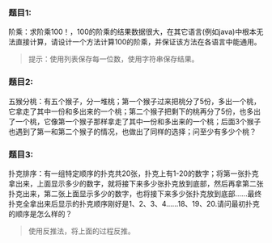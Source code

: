 ### 题目1:
阶乘：求阶乘100！，100的阶乘的结果数据很大，在其它语言(例如java)中根本无法直接计算，请设计一个方法计算100的阶乘，并保证该方法在各语言中能通用。
>提示：使用列表保存每一位数，使用字符串保存结果。

### 题目2:
五猴分桃：有五个猴子，分一堆桃；第一个猴子过来把桃分了5份，多出一个桃，它拿走了其中一份和多出来的一个桃；第二个猴子把剩下的桃再分了5份，也多出了一个桃，它像第一个猴子那样拿走了其中一份和多出来的一个桃；后面3个猴子也遇到了第一和第二个猴子的情况，也做出了同样的选择；问至少有多少个桃？


### 题目3:
扑克排序：有一组特定顺序的扑克共20张，扑克上有1-20的数字；将第一张扑克拿出来，上面显示多少的数字，就将接下来多少张扑克放到底部，然后再拿第二张扑克出来，第二张上面显示多少的数字，也将接下来多少张扑克放到底部......最终扑克全拿出来后显示的扑克顺序刚好是1、2、3、4......18、19、20.请问最初扑克的顺序是怎么样的？
>使用反推法，将上面的过程反推。

